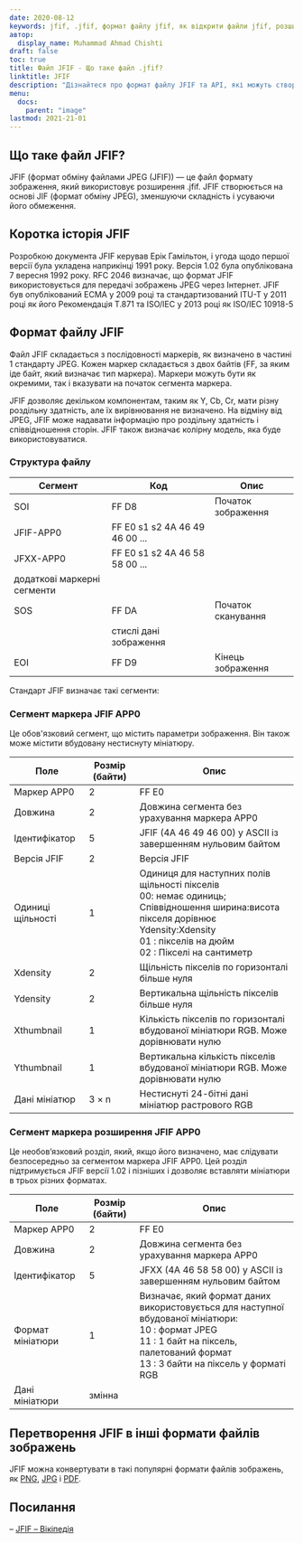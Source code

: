 ```yaml
---
date: 2020-08-12
keywords: jfif, .jfif, формат файлу jfif, як відкрити файли jfif, розширення .jfif, розширення jfif
автор:
  display_name: Muhammad Ahmad Chishti
draft: false
toc: true
title: Файл JFIF - Що таке файл .jfif?
linktitle: JFIF
description: "Дізнайтеся про формат файлу JFIF та API, які можуть створювати та відкривати файли JFIF."
menu:
  docs:
    parent: "image"
lastmod: 2021-21-01
---
```


## Що таке файл JFIF?

JFIF (формат обміну файлами JPEG (JFIF)) — це файл формату зображення, який використовує розширення .jfif. JFIF створюється на основі JIF (формат обміну JPEG), зменшуючи складність і усуваючи його обмеження.

## Коротка історія JFIF

Розробкою документа JFIF керував Ерік Гамільтон, і угода щодо першої версії була укладена наприкінці 1991 року. Версія 1.02 була опублікована 7 вересня 1992 року. RFC 2046 визначає, що формат JFIF використовується для передачі зображень JPEG через Інтернет. JFIF був опублікований ECMA у 2009 році та стандартизований ITU-T у 2011 році як його Рекомендація T.871 та ISO/IEC у 2013 році як ISO/IEC 10918-5

## Формат файлу JFIF ##

Файл JFIF складається з послідовності маркерів, як визначено в частині 1 стандарту JPEG. Кожен маркер складається з двох байтів (FF, за яким іде байт, який визначає тип маркера). Маркери можуть бути як окремими, так і вказувати на початок сегмента маркера.

JFIF дозволяє декільком компонентам, таким як Y, Cb, Cr, мати різну роздільну здатність, але їх вирівнювання не визначено. На відміну від JPEG, JFIF може надавати інформацію про роздільну здатність і співвідношення сторін. JFIF також визначає колірну модель, яка буде використовуватися.

### Структура файлу ##

|Сегмент|Код|Опис|
|---|---|---|
|SOI|FF D8|Початок зображення|
|JFIF-APP0|FF E0 s1 s2 4A 46 49 46 00 ...||
|JFXX-APP0|FF E0 s1 s2 4A 46 58 58 00 ...||
|додаткові маркерні сегменти|
|SOS|FF DA|Початок сканування|
||стислі дані зображення||
|EOI|FF D9|Кінець зображення|

Стандарт JFIF визначає такі сегменти:

### Сегмент маркера JFIF APP0 ###

Це обов'язковий сегмент, що містить параметри зображення. Він також може містити вбудовану нестиснуту мініатюру.

|Поле|Розмір (байти)|Опис|
|---|---|---|
|Маркер APP0|2|FF E0|
|Довжина|2|Довжина сегмента без урахування маркера APP0|
|Ідентифікатор|5|JFIF (4A 46 49 46 00) у ASCII із завершенням нульовим байтом|
|Версія JFIF|2|Версія JFIF|
|Одиниці щільності|1|Одиниця для наступних полів щільності пікселів</br> 00: немає одиниць; Співвідношення ширина:висота пікселя дорівнює Ydensity:Xdensity</br> 01 : пікселів на дюйм</br> 02 : Пікселі на сантиметр|
|Xdensity|2|Щільність пікселів по горизонталі більше нуля|
|Ydensity|2|Вертикальна щільність пікселів більше нуля|
|Xthumbnail|1|Кількість пікселів по горизонталі вбудованої мініатюри RGB. Може дорівнювати нулю|
|Ythumbnail|1|Вертикальна кількість пікселів вбудованої мініатюри RGB. Може дорівнювати нулю|
|Дані мініатюр|3 × n|Нестиснуті 24-бітні дані мініатюр растрового RGB|

### Сегмент маркера розширення JFIF APP0 ###

Це необов’язковий розділ, який, якщо його визначено, має слідувати безпосередньо за сегментом маркера JFIF APP0. Цей розділ підтримується JFIF версії 1.02 і пізніших і дозволяє вставляти мініатюри в трьох різних форматах.

|Поле|Розмір (байти)|Опис|
|---|---|---|
|Маркер APP0|2|FF E0|
|Довжина|2|Довжина сегмента без урахування маркера APP0|
|Ідентифікатор|5|JFXX (4A 46 58 58 00) у ASCII із завершенням нульовим байтом|
|Формат мініатюри|1|Визначає, який формат даних використовується для наступної вбудованої мініатюри:</br> 10 : формат JPEG</br> 11 : 1 байт на піксель, палетований формат</br> 13 : 3 байти на піксель у форматі RGB|
|Дані мініатюри|змінна||

## Перетворення JFIF в інші формати файлів зображень

JFIF можна конвертувати в такі популярні формати файлів зображень, як [PNG](/uk/image/png/), [JPG](/uk/image/jpg/) і [PDF](/uk/pdf/).

## Посилання ##

– [JFIF – Вікіпедія](https://en.wikipedia.org/wiki/JPEG_File_Interchange_Format#History)

